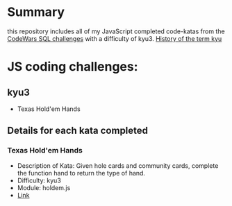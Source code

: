 # Summary

this repository includes all of my JavaScript completed code-katas from the
[CodeWars SQL challenges](http://wwww.codewars.com) with a difficulty of
kyu3. [History of the term kyu](https://en.wikipedia.org/wiki/Ky%C5%AB)

# JS coding challenges:

## kyu3

* Texas Hold'em Hands

## Details for each kata completed

### Texas Hold'em Hands
* Description of Kata: Given hole cards and community cards, complete the function
hand to return the type of hand.
* Difficulty: kyu3
* Module: holdem.js
* [Link](https://www.codewars.com/kata/texas-holdem-hands)
